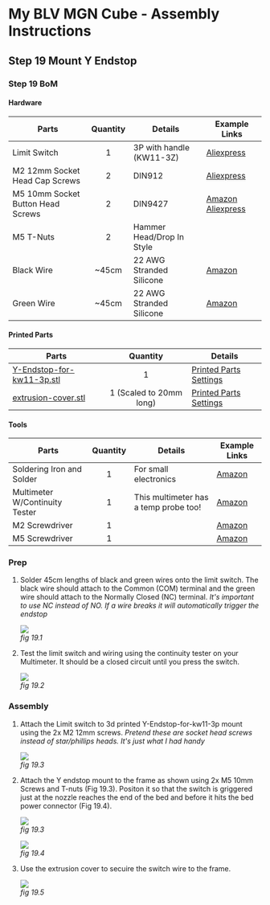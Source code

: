# My BLV MGN Cube - Assembly Instructions

## Step 19 Mount Y Endstop

### Step 19 BoM

#### Hardware
| Parts     | Quantity | Details | Example Links |
|-----------|:--------:|---------|---------------|
| Limit Switch | 1 | 3P with handle (KW11-3Z) | [Aliexpress](https://s.click.aliexpress.com/e/_A4VObA) |
| M2 12mm Socket Head Cap Screws | 2 | DIN912 | [Aliexpress](https://s.click.aliexpress.com/e/_9hsKpC) |
M5 10mm Socket Button Head Screws | 2 | DIN9427 | [Amazon](https://amzn.to/3txrazT) [Aliexpress](https://s.click.aliexpress.com/e/_ASWaER) |
| M5 T-Nuts | 2 | Hammer Head/Drop In Style | |
| Black Wire | ~45cm | 22 AWG Stranded Silicone | [Amazon](https://amzn.to/3ruTli7) |
| Green Wire | ~45cm | 22 AWG Stranded Silicone | [Amazon](https://amzn.to/3ruTli7) |

#### Printed Parts
| Parts     | Quantity | Details |
|-----------|:--------:|---------|
| [Y-Endstop-for-kw11-3p.stl](../../parts/remixed/Y-Endstop-for-kw11-3p.stl) | 1 | [Printed Parts Settings](../partsSettings.md) |
| [extrusion-cover.stl](../../parts/extra/extrusion-cover/extrusion-cover.stl) | 1 (Scaled to 20mm long) | [Printed Parts Settings](../partsSettings.md) |

#### Tools
| Parts     | Quantity | Details | Example Links |
|-----------|:--------:|---------|---------------|
| Soldering Iron and Solder | 1 | For small electronics | [Amazon](https://amzn.to/3rvsgLI) |
| Multimeter W/Continuity Tester | 1 | This multimeter has a temp probe too! | [Amazon](https://amzn.to/3sxUjeT) |
| M2 Screwdriver | 1 | | [Amazon](https://amzn.to/3qNmEgs) |
| M5 Screwdriver | 1 | | [Amazon](https://amzn.to/3qNmEgs) |


### Prep

1. Solder 45cm lengths of black and green wires onto the limit switch. The black wire should attach to the Common (COM) terminal and the green wire should attach to the Normally Closed (NC) terminal. *It's important to use NC instead of NO. If a wire breaks it will automatically trigger the endstop*

    ![](img/19-SolderSWWires.JPG)\
    *fig 19.1*

2. Test the limit switch and wiring using the continuity tester on your Multimeter. It should be a closed circuit until you press the switch.

    ![](img/19-ContTest.JPG)\
    *fig 19.2*

### Assembly
1. Attach the Limit switch to 3d printed Y-Endstop-for-kw11-3p mount using the 2x M2 12mm screws. *Pretend these are socket head screws instead of star/phillips heads. It's just what I had handy*

    ![](img/19-AttachYSwitchToMount.JPG)\
    *fig 19.3*

2. Attach the Y endstop mount to the frame as shown using 2x M5 10mm Screws and T-nuts (Fig 19.3). Positon it so that the switch is griggered just at the nozzle reaches the end of the bed and before it hits the bed power connector (Fig 19.4).

    ![](img/19-MountYStopToFrame.JPG)\
    *fig 19.3*

    ![](img/19-YstopNozzlePos.JPG)\
    *fig 19.4*

3. Use the extrusion cover to secuire the switch wire to the frame.

    ![](img/19-YstopWireMgmt.JPG)\
    *fig 19.5*